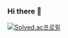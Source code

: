 ### Hi there 👋

[![Solved.ac프로필](http://mazassumnida.wtf/api/v2/generate_badge?boj=0cookieboy0)](https://solved.ac/0cookieboy0)

<!--
**pokycookie/pokycookie** is a ✨ _special_ ✨ repository because its `README.md` (this file) appears on your GitHub profile.

Here are some ideas to get you started:

- 🔭 I’m currently working on ...
- 🌱 I’m currently learning ...
- 👯 I’m looking to collaborate on ...
- 🤔 I’m looking for help with ...
- 💬 Ask me about ...
- 📫 How to reach me: ...
- 😄 Pronouns: ...
- ⚡ Fun fact: ...
-->
